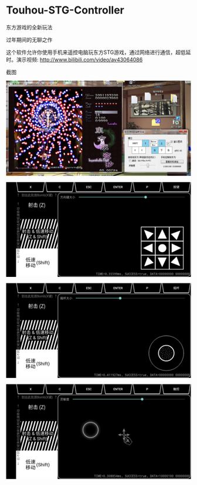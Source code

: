 # Touhou-STG-Controller
东方游戏的全新玩法

过年期间的无聊之作

这个软件允许你使用手机来遥控电脑玩东方STG游戏，通过网络进行通信，超低延时。演示视频:
http://www.bilibili.com/video/av43064086


截图

![PC截图](screencap/cap1.png)

![手机截图1](screencap/cap2.png)

![手机截图2](screencap/cap3.png)

![手机截图3](screencap/cap4.png)